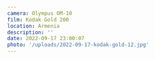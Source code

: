 ```yaml
---
camera: Olympus OM-10
film: Kodak Gold 200
location: Armenia
description: ''
date: 2022-09-17 23:00:07
photo: '/uploads/2022-09-17-kodak-gold-12.jpg'
---
```


